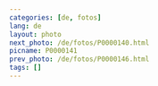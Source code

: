 ```yaml
---
categories: [de, fotos]
lang: de
layout: photo
next_photo: /de/fotos/P0000140.html
picname: P0000141
prev_photo: /de/fotos/P0000146.html
tags: []
---
```

